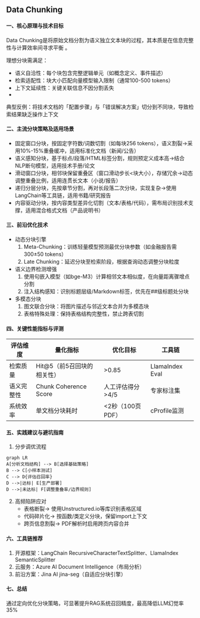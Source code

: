 ## Data Chunking
#### 一、核心原理与技术目标
Data Chunking是将原始文档分割为语义独立文本块的过程，其本质是在‌信息完整性‌与‌计算效率‌间寻求平衡‌ 。

理想分块需满足：
* 语义自洽性‌：每个块包含完整逻辑单元（如概念定义、事件描述）
* ‌检索适配性‌：块大小匹配向量模型输入限制（通常100-500 tokens）
* 上下文延续性‌：关键关联信息不因分割丢失‌
*
典型反例：将技术文档的「配置步骤」与「错误解决方案」切分到不同块，导致检索结果缺乏操作上下文‌

#### 二、主流分块策略及适用场景
* 固定窗口分块，按固定字符数/词数切割（如每块256 tokens），语义割裂→采用10%-15%重叠缓冲‌，适用标准化文档（新闻/公告）‌
* 语义感知分块，基于标点/段落/HTML标签分割，规则预定义成本高→结合NLP断句模型‌，适用技术手册/论文‌
* ‌滑动窗口分块，相邻块保留重叠区（窗口滑动步长<块大小），存储冗余→动态调整重叠比例‌，适用连贯长文本（小说/报告）‌
* ‌递归分层分块，先按章节分割，再对长段落二次分块，实现复杂→使用LangChain等工具链‌，适用书籍/研究报告‌
* 内容驱动分块，按内容类型差异化切割（文本/表格/代码），需布局识别技术支撑‌，适用混合格式文档（产品说明书）‌

#### 三、前沿优化技术
* 动态分块引擎
    1. Meta-Chunking‌：训练轻量模型预测最优分块参数（如金融报告需300±50 tokens）‌
    2. Late Chunking‌：延迟分块至检索阶段，根据查询动态调整分块粒度‌
* 语义边界检测增强
    1. 使用句嵌入模型（如bge-M3）计算相邻文本相似度，在向量距离骤增点分割‌
    2. 注入结构感知：识别标题层级/Markdown标签，优先在##级标题处分块‌
* 多模态分块
    1. 图文联合分块：将图片描述与邻近文本合并为多模态块‌
    2. 表格特殊处理：保持表格结构完整性，禁止跨表切割‌

#### 四、关键性能指标与评测
| 评估维度     | 量化指标                  | 优化目标              | 工具链          |
|--------------|--------------------------|---------------------|---------------|
| 检索质量     | Hit@5（前5召回块的相关性） | >0.85        | LlamaIndex Eval |
| 语义完整性   | Chunk Coherence Score    | 人工评估得分>4/5 | 专家标注集     |
| 系统效率     | 单文档分块耗时            | <2秒（100页PDF）‌ | cProfile监测  |


#### 五、实践建议与避坑指南
1. ‌分步调优流程
```azure
graph LR
A[分析文档结构] --> B[选择基础策略]
B --> C[小样本测试]
C --> D{评估召回率}
D -->|达标| E[生产部署]
D -->|未达标| F[调整重叠率/边界规则]
```
2. 高频陷阱应对
    * ‌表格断裂‌→ 使用Unstructured.io等库识别表格区域‌
    * 代码碎片化‌→ 按函数/类定义分块，保留import上下文‌
    * 跨页信息割裂‌→ PDF解析时启用跨页内容合并‌

#### 六、工具链推荐
1. 开源框架：LangChain RecursiveCharacterTextSplitter、LlamaIndex SemanticSplitter
2. 云服务：Azure AI Document Intelligence（布局分析）‌
3. 前沿方案：Jina AI jina-seg（自适应分块引擎）‌

#### 七、总结
通过定向优化分块策略，可显著提升RAG系统召回精度，最高降低LLM幻觉率35%
